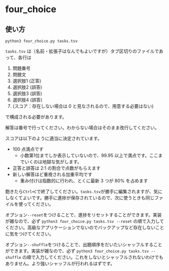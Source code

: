 # four_choice

## 使い方

```
python3 four_choice.py tasks.tsv
```

`tasks.tsv` は（名前・拡張子はなんでもよいですが）タブ区切りのファイルであって、各行は

1. 問題番号
2. 問題文
3. 選択肢1 (正答)
4. 選択肢2 (誤答)
5. 選択肢3 (誤答)
6. 選択肢4 (誤答)
7. (スコア：存在しない場合は 0 と見なされるので、用意する必要はない)

で構成される必要があります。

解答は番号で行ってください。わからない場合はそのまま改行してください。

スコアは以下のように適当に決定されています。

- 100 点満点です
  - 小数第1位までしか表示していないので、99.95 以上で満点です。ここまでいくのは地獄な気がします。
- 正答と誤答は 2:1 の割合で点数がもらえます
- 新しい解答ほど重視される加重平均です
  - 重み付けは指数的に行われ、とくに最新 3 つが 80% を占めます

飽きたら`Ctrl+C`で終了してください。`tasks.tsv`が勝手に編集されますが、気にしなくてよいです。勝手に進捗が保存されているので、次に使うときも同じファイルを使ってください。

オプション`--reset`をつけることで、進捗をリセットすることができます。実装が雑なので、必ず `python3 four_choice.py tasks.tsv --reset` の順で入力してください。高級なアプリケーションでないのでバックアップなど存在しないことに気をつけてください。

オプション`--shuffle`をつけることで、出題順序をだいたいシャッフルすることができます。実装が雑なので、必ず `python3 four_choice.py tasks.tsv --shuffle` の順で入力してください。これをしないとシャッフルされないわけでもありません。より強いシャッフルが行われるはずです。
